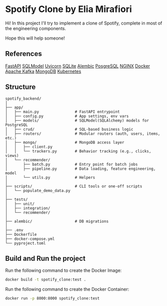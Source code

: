 # Spotify Clone by Elia Mirafiori

Hi! In this project I'll try to implement a clone of Spotify, complete in most of the engineering components.

Hope this will help someone!

## References

[FastAPI](https://fastapi.tiangolo.com/)
[SQLModel](https://sqlmodel.tiangolo.com/)
[Uvicorn](https://www.uvicorn.org/settings/)
[SQLite](https://sqlite.org/index.html)
[Alembic](https://alembic.sqlalchemy.org/en/latest/)
[PosgreSQL](https://www.postgresql.org/)
[NGINX](https://nginx.org/en/#basic_http_features)
[Docker](https://www.docker.com/resources/)
[Apache Kafka](https://kafka.apache.org/)
[MongoDB](https://www.mongodb.com/)
[Kubernetes](https://kubernetes.io/)

## Structure

```text
spotify_backend/
│
├── app/
│   ├── main.py                # FastAPI entrypoint
│   ├── config.py              # App settings, env vars
│   ├── models/                # SQLModel(SQLAlchemy) models for PostgreSQL
│   ├── crud/                  # SQL-based business logic
│   ├── routers/               # Modular routers (auth, users, items, etc.)
│   ├── mongo/                 # MongoDB access layer
│   │   ├── client.py
│   │   └── trackers.py        # Behavior tracking (e.g., clicks, views)
│   └── recommender/
│       ├── batch.py           # Entry point for batch jobs
│       ├── pipeline.py        # Data loading, feature engineering, model
│       └── utils.py           # Helpers
│
├── scripts/                   # CLI tools or one-off scripts
│   └── populate_demo_data.py
│
├── tests/
│   ├── unit/
│   ├── integration/
│   └── recommender/
│
├── alembic/                   # DB migrations
│
├── .env
├── Dockerfile
├── docker-compose.yml
└── pyproject.toml
```

## Build and Run the project

Run the following command to create the Docker Image:

```bash
docker build -t spotify_clone:test .
```

Run the following command to create the Docker Container:

```bash
docker run -p 8000:8000 spotify_clone:test
```
